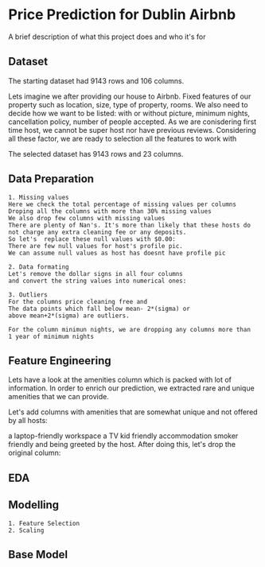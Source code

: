 
# Price Prediction for Dublin Airbnb

A brief description of what this project does and who it's for


## Dataset

The starting dataset had 9143 rows and 106 columns.

Lets imagine we after providing our house to Airbnb. 
Fixed features of our property such as location, size, 
type of property, rooms. We also need to decide how we want 
to be listed: with or without picture, minimum nights, 
cancellation policy, number of people accepted. 
As we are conisdering first time host, we cannot be 
super host nor have previous reviews. Considering all 
these factor, 
we are ready to selection all the features to work with

The selected dataset has 9143 rows and 23 columns.


   

## Data Preparation

    1. Missing values
    Here we check the total percentage of missing values per columns
    Droping all the columns with more than 30% missing values
    We also drop few columns with missing values
    There are plenty of Nan's. It's more than likely that these hosts do not charge any extra cleaning fee or any deposits. 
    So let's  replace these null values with $0.00:
    There are few null values for host's profile pic. 
    We can assume null values as host has doesnt have profile pic
 
    2. Data formating
    Let's remove the dollar signs in all four columns 
    and convert the string values into numerical ones:

    3. Outliers
    For the columns price cleaning free and 
    The data points which fall below mean- 2*(sigma) or 
    above mean+2*(sigma) are outliers.

    For the column minimun nights, we are dropping any columns more than 
    1 year of minimum nights

## Feature Engineering
Lets have a look at the amenities column which is packed with lot of information.
In order to enrich our prediction, we extracted rare and unique amenities that we can provide.

Let's add columns with amenities that are somewhat unique and not offered by all hosts:

a laptop-friendly workspace
a TV
kid friendly accommodation
smoker friendly and
being greeted by the host.
After doing this, let's drop the original column:

## EDA

## Modelling

    1. Feature Selection
    2. Scaling

## Base Model

